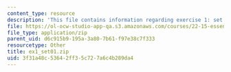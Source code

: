 ```yaml
---
content_type: resource
description: 'This file contains information regarding exercise 1: set 1 numbers (ZIP).'
file: https://ol-ocw-studio-app-qa.s3.amazonaws.com/courses/22-15-essential-numerical-methods-fall-2014/3f31a48c53642ff35c727a6c4b289da4_ex1_set01.zip
file_type: application/zip
parent_uid: d6c915b9-195a-3a80-7b61-f97e38c7f333
resourcetype: Other
title: ex1_set01.zip
uid: 3f31a48c-5364-2ff3-5c72-7a6c4b289da4
---
```

